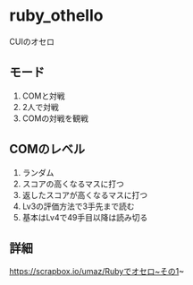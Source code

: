 # ruby_othello
CUIのオセロ

## モード
1. COMと対戦
2. 2人で対戦
3. COMの対戦を観戦

## COMのレベル
1. ランダム
2. スコアの高くなるマスに打つ
3. 返したスコアが高くなるマスに打つ
4. Lv3の評価方法で3手先まで読む
5. 基本はLv4で49手目以降は読み切る

## 詳細
https://scrapbox.io/umaz/Rubyでオセロ~その1~
